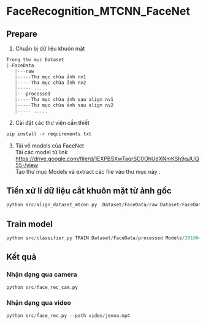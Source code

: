 # FaceRecognition_MTCNN_FaceNet
## Prepare
1. Chuẩn bị dữ liệu khuôn mặt
```c
Trong thư mục Dataset
|-FaceData
   |---raw
   |-----Thư mục chứa ảnh nv1
   |-----Thư mục chứa ảnh nv2
   |----- .....
   |---processed
   |-----Thư mục chứa ảnh sau align nv1
   |-----Thư mục chứa ảnh sau align nv2
   |----- .....
```
2. Cài đặt các thư viện cần thiết
```c
pip install -r requirements.txt
```
3. Tải về models của FaceNet   
   Tải các model từ link https://drive.google.com/file/d/1EXPBSXwTaqrSC0OhUdXNmKSh9qJUQ55-/view    
   Tạo thư mục Models và extract các file vào thư mục này .
## Tiền xử lí dữ liệu cắt khuôn mặt từ ảnh gốc
```c
python src/align_dataset_mtcnn.py  Dataset/FaceData/raw Dataset/FaceData/processed --image_size 160 --margin 32  --random_order --gpu_memory_fraction 0.25
```
## Train model
```c
python src/classifier.py TRAIN Dataset/FaceData/processed Models/20180402-114759.pb Models/facemodel.pkl --batch_size 1000
```
## Kết quả
### Nhận dạng qua camera
```c
python src/face_rec_cam.py
```
### Nhận dạng qua video
```c
python src/face_rec.py --path video/jenna.mp4
```
